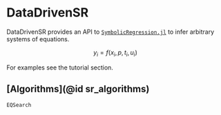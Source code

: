 # DataDrivenSR

DataDrivenSR provides an API to [`SymbolicRegression.jl`](https://github.com/MilesCranmer/SymbolicRegression.jl) to infer arbitrary systems of equations.

```math
y_{i} = f(x_{i}, p, t_i, u_{i})
```

For examples see the tutorial section.

## [Algorithms](@id sr_algorithms)

```@docs
EQSearch
```
